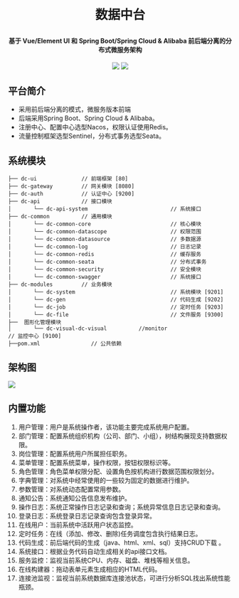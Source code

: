
<h1 align="center" style="margin: 30px 0 30px; font-weight: bold;">数据中台</h1>
<h4 align="center">基于 Vue/Element UI 和 Spring Boot/Spring Cloud & Alibaba 前后端分离的分布式微服务架构</h4>
<p align="center">
	<a href="https://gitee.com/y_project/vincer-Cloud"><img src="https://img.shields.io/badge/vincer-v3.6.3-brightgreen.svg"></a>
	<a href="https://gitee.com/y_project/vincer-Cloud/blob/master/LICENSE"><img src="https://img.shields.io/github/license/mashape/apistatus.svg"></a>
</p>

## 平台简介

* 采用前后端分离的模式，微服务版本前端
* 后端采用Spring Boot、Spring Cloud & Alibaba。
* 注册中心、配置中心选型Nacos，权限认证使用Redis。
* 流量控制框架选型Sentinel，分布式事务选型Seata。

## 系统模块

~~~
├── dc-ui              // 前端框架 [80]
├── dc-gateway         // 网关模块 [8080]
├── dc-auth            // 认证中心 [9200]
├── dc-api             // 接口模块
│       └── dc-api-system                          // 系统接口
├── dc-common          // 通用模块
│       └── dc-common-core                         // 核心模块
│       └── dc-common-datascope                    // 权限范围
│       └── dc-common-datasource                   // 多数据源
│       └── dc-common-log                          // 日志记录
│       └── dc-common-redis                        // 缓存服务
│       └── dc-common-seata                        // 分布式事务
│       └── dc-common-security                     // 安全模块
│       └── dc-common-swagger                      // 系统接口
├── dc-modules         // 业务模块
│       └── dc-system                              // 系统模块 [9201]
│       └── dc-gen                                 // 代码生成 [9202]
│       └── dc-job                                 // 定时任务 [9203]
│       └── dc-file                                // 文件服务 [9300]
├──  图形化管理模块
│       └── dc-visual-dc-visual          //monitor                      // 监控中心 [9100]
├──pom.xml                // 公共依赖
~~~

## 架构图

<img src="https://foruda.gitee.com/images/1688698798355538731/fe8a5f53_1915710.png"/>

## 内置功能

1. 用户管理：用户是系统操作者，该功能主要完成系统用户配置。
2. 部门管理：配置系统组织机构（公司、部门、小组），树结构展现支持数据权限。
3. 岗位管理：配置系统用户所属担任职务。
4. 菜单管理：配置系统菜单，操作权限，按钮权限标识等。
5. 角色管理：角色菜单权限分配、设置角色按机构进行数据范围权限划分。
6. 字典管理：对系统中经常使用的一些较为固定的数据进行维护。
7. 参数管理：对系统动态配置常用参数。
8. 通知公告：系统通知公告信息发布维护。
9. 操作日志：系统正常操作日志记录和查询；系统异常信息日志记录和查询。
10. 登录日志：系统登录日志记录查询包含登录异常。
11. 在线用户：当前系统中活跃用户状态监控。
12. 定时任务：在线（添加、修改、删除)任务调度包含执行结果日志。
13. 代码生成：前后端代码的生成（java、html、xml、sql）支持CRUD下载 。
14. 系统接口：根据业务代码自动生成相关的api接口文档。
15. 服务监控：监视当前系统CPU、内存、磁盘、堆栈等相关信息。
16. 在线构建器：拖动表单元素生成相应的HTML代码。
17. 连接池监视：监视当前系统数据库连接池状态，可进行分析SQL找出系统性能瓶颈。


